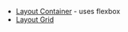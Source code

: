 * [Layout Container](https://material.angularjs.org/#/layout/container) - uses flexbox
* [Layout Grid](https://material.angularjs.org/#/layout/grid)
